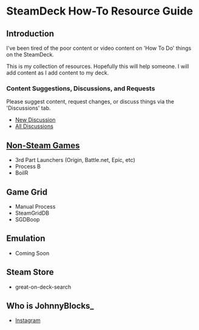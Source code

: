 # SteamDeck How-To Resource Guide

## Introduction
I've been tired of the poor content or video content on 'How To Do' things on the SteamDeck.

This is my collection of resources.  Hopefully this will help someone.
I will add content as I add content to my deck.

### Content Suggestions, Discussions, and Requests
Please suggest content, request changes, or discuss things via the 'Discussions' tab.  
- [New Discussion](https://github.com/JohnnyBlocks/SteamDeck/discussions/new)
- [All Discussions](https://github.com/JohnnyBlocks/SteamDeck/discussions)

## [Non-Steam Games](launchers.md)
- 3rd Part Launchers (Origin, Battle.net, Epic, etc)
- Process B
- BoilR

## Game Grid
- Manual Process
- SteamGridDB
- SGDBoop

## Emulation
- Coming Soon

## Steam Store
- great-on-deck-search 

## Who is JohnnyBlocks_
- [Instagram](https://instagram.com/JohnnyBlocks_)
